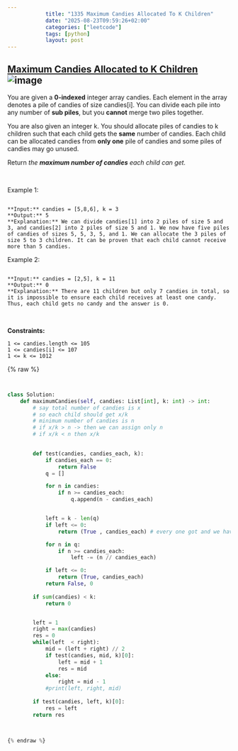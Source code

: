 ```yaml
---
            title: "1335 Maximum Candies Allocated To K Children"
            date: "2025-08-23T09:59:26+02:00"
            categories: ["leetcode"]
            tags: [python]
            layout: post
---
```

            
## [Maximum Candies Allocated to K Children](https://leetcode.com/problems/maximum-candies-allocated-to-k-children) ![image](https://img.shields.io/badge/Difficulty-Medium-orange)

You are given a **0-indexed** integer array candies. Each element in the array denotes a pile of candies of size candies[i]. You can divide each pile into any number of **sub piles**, but you **cannot** merge two piles together.

You are also given an integer k. You should allocate piles of candies to k children such that each child gets the **same** number of candies. Each child can be allocated candies from **only one** pile of candies and some piles of candies may go unused.

Return *the **maximum number of candies** each child can get.*

 

Example 1:

```

**Input:** candies = [5,8,6], k = 3
**Output:** 5
**Explanation:** We can divide candies[1] into 2 piles of size 5 and 3, and candies[2] into 2 piles of size 5 and 1. We now have five piles of candies of sizes 5, 5, 3, 5, and 1. We can allocate the 3 piles of size 5 to 3 children. It can be proven that each child cannot receive more than 5 candies.

```

Example 2:

```

**Input:** candies = [2,5], k = 11
**Output:** 0
**Explanation:** There are 11 children but only 7 candies in total, so it is impossible to ensure each child receives at least one candy. Thus, each child gets no candy and the answer is 0.

```

 

**Constraints:**

	1 <= candies.length <= 105
	1 <= candies[i] <= 107
	1 <= k <= 1012

{% raw %}


```python


class Solution:
    def maximumCandies(self, candies: List[int], k: int) -> int:
        # say total number of candies is x
        # so each child should get x/k
        # minimum number of candies is n
        # if x/k > n -> then we can assign only n
        # if x/k < n then x/k

       
        def test(candies, candies_each, k):
            if candies_each == 0:
                return False
            q = []

            for n in candies:
                if n >= candies_each:
                    q.append(n - candies_each)


            left = k - len(q)
            if left <= 0:
                return (True , candies_each) # every one got and we have extra

            for n in q:
                if n >= candies_each: 
                    left -= (n // candies_each)

            if left <= 0:
                return (True, candies_each)
            return False, 0
            
        if sum(candies) < k:
            return 0


        left = 1
        right = max(candies)
        res = 0
        while(left  < right):
            mid = (left + right) // 2
            if test(candies, mid, k)[0]:
                left = mid + 1
                res = mid
            else:
                right = mid - 1
            #print(left, right, mid)
    
        if test(candies, left, k)[0]:
            res = left
        return res
        


{% endraw %}
```
